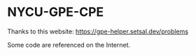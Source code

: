 # NYCU-GPE-CPE
Thanks to this website:
https://gpe-helper.setsal.dev/problems

Some code are referenced on the Internet.
